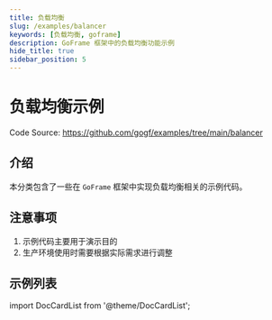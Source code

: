 ```yaml
---
title: 负载均衡
slug: /examples/balancer
keywords: [负载均衡, goframe]
description: GoFrame 框架中的负载均衡功能示例
hide_title: true
sidebar_position: 5
---
```


# 负载均衡示例

Code Source: https://github.com/gogf/examples/tree/main/balancer


## 介绍

本分类包含了一些在 `GoFrame` 框架中实现负载均衡相关的示例代码。


## 注意事项

1. 示例代码主要用于演示目的
2. 生产环境使用时需要根据实际需求进行调整

## 示例列表

import DocCardList from '@theme/DocCardList';

<DocCardList />
